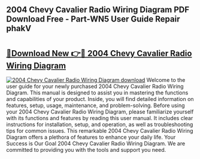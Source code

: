 ## 2004 Chevy Cavalier Radio Wiring Diagram PDF Download Free - Part-WN5 User Guide Repair phakV

# <h2><a href="http://dft478h.blite.top/?on=2004+Chevy+Cavalier+Radio+Wiring+Diagram">🔗Download New 👉🔴 2004 Chevy Cavalier Radio Wiring Diagram</a></h2>

[![2004 Chevy Cavalier Radio Wiring Diagram download](https://i.imgur.com/lujVjoI.png)](http://dft478h.blite.top/?on=2004+Chevy+Cavalier+Radio+Wiring+Diagram)
Welcome to the user guide for your newly purchased 2004 Chevy Cavalier Radio Wiring Diagram. This manual is designed to assist you in mastering the functions and capabilities of your product. Inside, you will find detailed information on features, setup, usage, maintenance, and problem-solving. Before using your 2004 Chevy Cavalier Radio Wiring Diagram, please familiarize yourself with its functions and features by reading this user manual. It includes clear instructions for installation, setup, and operation, as well as troubleshooting tips for common issues. This remarkable 2004 Chevy Cavalier Radio Wiring Diagram offers a plethora of features to enhance your daily life. Your Success is Our Goal 2004 Chevy Cavalier Radio Wiring Diagram. We are committed to providing you with the tools and support you need.
